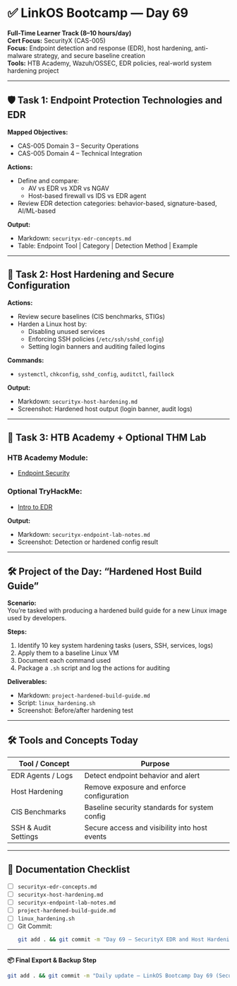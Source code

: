 # ✅ LinkOS Bootcamp — Day 69

**Full-Time Learner Track (8–10 hours/day)**  
**Cert Focus:** SecurityX (CAS-005)  
**Focus:** Endpoint detection and response (EDR), host hardening, anti-malware strategy, and secure baseline creation  
**Tools:** HTB Academy, Wazuh/OSSEC, EDR policies, real-world system hardening project

---

## 🛡️ Task 1: Endpoint Protection Technologies and EDR

**Mapped Objectives:**  
- CAS-005 Domain 3 – Security Operations  
- CAS-005 Domain 4 – Technical Integration

**Actions:**  
- Define and compare:
  - AV vs EDR vs XDR vs NGAV  
  - Host-based firewall vs IDS vs EDR agent  
- Review EDR detection categories: behavior-based, signature-based, AI/ML-based

**Output:**  
- Markdown: `securityx-edr-concepts.md`  
- Table: Endpoint Tool | Category | Detection Method | Example

---

## 🔧 Task 2: Host Hardening and Secure Configuration

**Actions:**  
- Review secure baselines (CIS benchmarks, STIGs)  
- Harden a Linux host by:
  - Disabling unused services  
  - Enforcing SSH policies (`/etc/ssh/sshd_config`)  
  - Setting login banners and auditing failed logins

**Commands:**  
- `systemctl`, `chkconfig`, `sshd_config`, `auditctl`, `faillock`

**Output:**  
- Markdown: `securityx-host-hardening.md`  
- Screenshot: Hardened host output (login banner, audit logs)

---

## 🧪 Task 3: HTB Academy + Optional THM Lab

### HTB Academy Module:
- [Endpoint Security](https://academy.hackthebox.com/module/159)

### Optional TryHackMe:
- [Intro to EDR](https://tryhackme.com/room/edrbasics)

**Output:**  
- Markdown: `securityx-endpoint-lab-notes.md`  
- Screenshot: Detection or hardened config result

---

## 🛠️ Project of the Day: “Hardened Host Build Guide”

**Scenario:**  
You’re tasked with producing a hardened build guide for a new Linux image used by developers.

**Steps:**  
1. Identify 10 key system hardening tasks (users, SSH, services, logs)  
2. Apply them to a baseline Linux VM  
3. Document each command used  
4. Package a `.sh` script and log the actions for auditing

**Deliverables:**  
- Markdown: `project-hardened-build-guide.md`  
- Script: `linux_hardening.sh`  
- Screenshot: Before/after hardening test

---

## 🛠️ Tools and Concepts Today

| Tool / Concept      | Purpose                                        |
|---------------------|------------------------------------------------|
| EDR Agents / Logs    | Detect endpoint behavior and alert             |
| Host Hardening       | Remove exposure and enforce configuration      |
| CIS Benchmarks       | Baseline security standards for system config  |
| SSH & Audit Settings | Secure access and visibility into host events |

---

## 📁 Documentation Checklist

- [ ] `securityx-edr-concepts.md`  
- [ ] `securityx-host-hardening.md`  
- [ ] `securityx-endpoint-lab-notes.md`  
- [ ] `project-hardened-build-guide.md`  
- [ ] `linux_hardening.sh`  
- [ ] Git Commit:
  ```bash
  git add . && git commit -m "Day 69 – SecurityX EDR and Host Hardening Project" && git push origin main
  ```

---

**📦 Final Export & Backup Step**

```bash
git add . && git commit -m "Daily update – LinkOS Bootcamp Day 69 (SecurityX EDR + Secure Build)" && git push origin main
```
